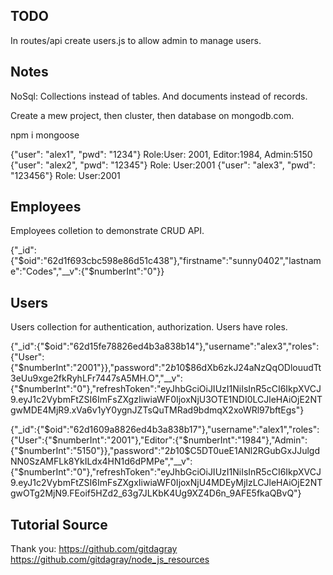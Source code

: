 ## TODO

In routes/api create users.js to allow admin to manage users.

## Notes

NoSql: Collections instead of tables. And documents instead of records.

Create a mew project, then cluster, then database on mongodb.com.

npm i mongoose

{"user": "alex1", "pwd": "1234"} Role:User: 2001, Editor:1984, Admin:5150
{"user": "alex2", "pwd": "12345"} Role: User:2001
{"user": "alex3", "pwd": "123456"} Role: User:2001

## Employees

Employees colletion to demonstrate CRUD API.

{"\_id":{"$oid":"62d1f693cbc598e86d51c438"},"firstname":"sunny0402","lastname":"Codes","__v":{"$numberInt":"0"}}

## Users

Users collection for authentication, authorization. Users have roles.

{"\_id":{"$oid":"62d15fe78826ed4b3a838b14"},"username":"alex3","roles":{"User":{"$numberInt":"2001"}},"password":"$2b$10$86dXb6zkJ24aNzQqODlouudTt3eUu9xge2fkRyhLFr7447sA5MH.O","__v":{"$numberInt":"0"},"refreshToken":"eyJhbGciOiJIUzI1NiIsInR5cCI6IkpXVCJ9.eyJ1c2VybmFtZSI6ImFsZXgzIiwiaWF0IjoxNjU3OTE1NDI0LCJleHAiOjE2NTgwMDE4MjR9.xVa6v1yY0ygnJZTsQuTMRad9bdmqX2xoWRl97bftEgs"}

{"\_id":{"$oid":"62d1609a8826ed4b3a838b17"},"username":"alex1","roles":{"User":{"$numberInt":"2001"},"Editor":{"$numberInt":"1984"},"Admin":{"$numberInt":"5150"}},"password":"$2b$10$C5DT0ueE1ANl2RGubGxJJulgdNN0SzAMFLk8YkILdx4HN1d6dPMPe","\_\_v":{"$numberInt":"0"},"refreshToken":"eyJhbGciOiJIUzI1NiIsInR5cCI6IkpXVCJ9.eyJ1c2VybmFtZSI6ImFsZXgxIiwiaWF0IjoxNjU4MDEyMjIzLCJleHAiOjE2NTgwOTg2MjN9.FEoif5HZd2_63g7JLKbK4Ug9XZ4D6n_9AFE5fkaQBvQ"}

## Tutorial Source

Thank you: https://github.com/gitdagray
https://github.com/gitdagray/node_js_resources
